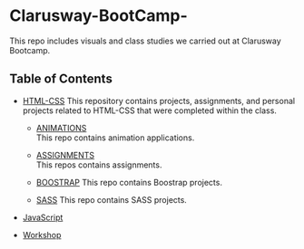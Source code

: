# Clarusway-BootCamp-


This repo includes visuals and class studies we carried out at Clarusway Bootcamp.

## Table of Contents

- [HTML-CSS](https://github.com/sedadiriker/Clarusway-BootCamp-/tree/main/HTML-CSS)
    This repository contains projects, assignments, and personal projects related to HTML-CSS that were completed within the class.
    - [ANIMATIONS](https://github.com/sedadiriker/Clarusway-BootCamp-/tree/main/HTML-CSS/ANIMATIONS)  
        This repo contains animation applications.

    - [ASSIGNMENTS](https://github.com/sedadiriker/Clarusway-BootCamp-/tree/main/HTML-CSS/ASSIGNMENTS)  
        This repos contains assignments.
    
    - [BOOSTRAP](https://github.com/sedadiriker/Clarusway-BootCamp-/tree/main/HTML-CSS/BOOSTRAP) 
        This repo contains Boostrap projects.

    - [SASS](https://github.com/sedadiriker/Clarusway-BootCamp-/tree/main/HTML-CSS/SASS) 
        This repo contains SASS projects.
        

- [JavaScript](https://github.com/sedadiriker/Clarusway-BootCamp-/tree/main/JAVASCR%C4%B0PT)
- [Workshop](https://github.com/sedadiriker/Clarusway-BootCamp-/tree/main/WORKSHOP)
